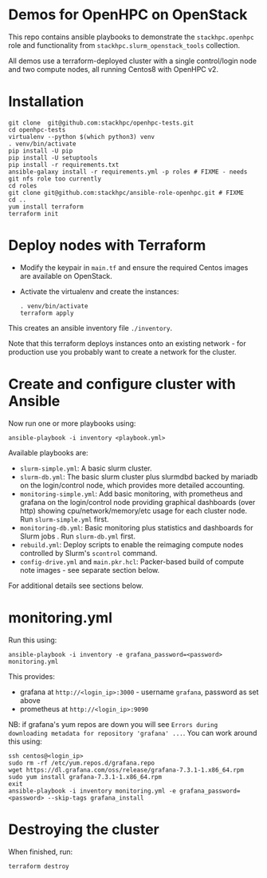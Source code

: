 # Demos for OpenHPC on OpenStack

This repo contains ansible playbooks to demonstrate the `stackhpc.openhpc` role and functionality from `stackhpc.slurm_openstack_tools` collection.

All demos use a terraform-deployed cluster with a single control/login node and two compute nodes, all running Centos8 with OpenHPC v2.

# Installation

    git clone  git@github.com:stackhpc/openhpc-tests.git
    cd openhpc-tests
    virtualenv --python $(which python3) venv
    . venv/bin/activate
    pip install -U pip
    pip install -U setuptools
    pip install -r requirements.txt
    ansible-galaxy install -r requirements.yml -p roles # FIXME - needs git nfs role too currently
    cd roles
    git clone git@github.com:stackhpc/ansible-role-openhpc.git # FIXME
    cd ..
    yum install terraform
    terraform init

# Deploy nodes with Terraform

- Modify the keypair in `main.tf` and ensure the required Centos images are available on OpenStack.
- Activate the virtualenv and create the instances:

      . venv/bin/activate
      terraform apply

This creates an ansible inventory file `./inventory`.

Note that this terraform deploys instances onto an existing network - for production use you probably want to create a network for the cluster.

# Create and configure cluster with Ansible

Now run one or more playbooks using:

    ansible-playbook -i inventory <playbook.yml>

Available playbooks are:

- `slurm-simple.yml`: A basic slurm cluster.
- `slurm-db.yml`: The basic slurm cluster plus slurmdbd backed by mariadb on the login/control node, which provides more detailed accounting.
- `monitoring-simple.yml`: Add basic monitoring, with prometheus and grafana on the login/control node providing graphical dashboards (over http) showing cpu/network/memory/etc usage for each cluster node. Run `slurm-simple.yml` first.
- `monitoring-db.yml`: Basic monitoring plus statistics and dashboards for Slurm jobs . Run `slurm-db.yml` first.
- `rebuild.yml`: Deploy scripts to enable the reimaging compute nodes controlled by Slurm's `scontrol` command.
- `config-drive.yml` and `main.pkr.hcl`: Packer-based build of compute note images - see separate section below.

For additional details see sections below.

# monitoring.yml

Run this using:

    ansible-playbook -i inventory -e grafana_password=<password> monitoring.yml

This provides:
- grafana at `http://<login_ip>:3000` - username `grafana`, password as set above
- prometheus at `http://<login_ip>:9090`

NB: if grafana's yum repos are down you will see `Errors during downloading metadata for repository 'grafana' ...`. You can work around this using:

    ssh centos@<login_ip>
    sudo rm -rf /etc/yum.repos.d/grafana.repo
    wget https://dl.grafana.com/oss/release/grafana-7.3.1-1.x86_64.rpm
    sudo yum install grafana-7.3.1-1.x86_64.rpm
    exit
    ansible-playbook -i inventory monitoring.yml -e grafana_password=<password> --skip-tags grafana_install

# Destroying the cluster

When finished, run:

    terraform destroy
